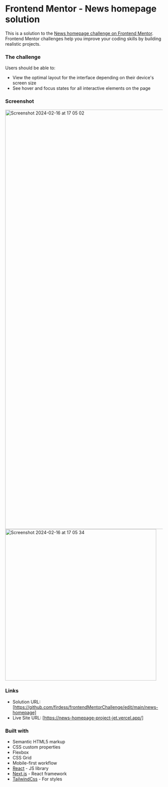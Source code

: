 # Frontend Mentor - News homepage solution

This is a solution to the [News homepage challenge on Frontend Mentor](https://www.frontendmentor.io/challenges/news-homepage-H6SWTa1MFl). Frontend Mentor challenges help you improve your coding skills by building realistic projects. 



### The challenge

Users should be able to:

- View the optimal layout for the interface depending on their device's screen size
- See hover and focus states for all interactive elements on the page

### Screenshot
<img width="1337" alt="Screenshot 2024-02-16 at 17 05 02" src="https://github.com/firdess/frontendMentorChallenge/assets/106804722/5741da7b-366d-4749-8f80-eb7ba2136cd7">
<img width="483" alt="Screenshot 2024-02-16 at 17 05 34" src="https://github.com/firdess/frontendMentorChallenge/assets/106804722/f7deca74-0eb0-451d-9d56-6a897308440b">


### Links

- Solution URL: [https://github.com/firdess/frontendMentorChallenge/edit/main/news-homepage]
- Live Site URL: [https://news-homepage-project-jet.vercel.app/]


### Built with

- Semantic HTML5 markup
- CSS custom properties
- Flexbox
- CSS Grid
- Mobile-first workflow
- [React](https://reactjs.org/) - JS library
- [Next.js](https://nextjs.org/) - React framework
- [TailwindCss]([(https://tailwindcss.com/)]) - For styles










